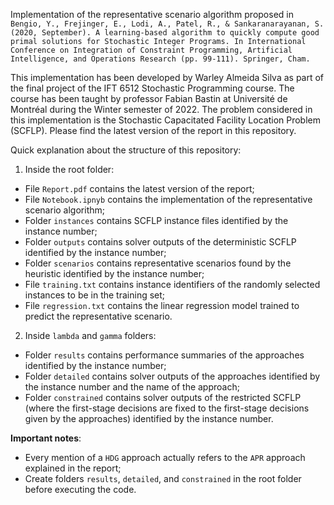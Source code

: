 Implementation of the representative scenario algorithm proposed in ``Bengio, Y., Frejinger, E., Lodi, A., Patel, R., & Sankaranarayanan, S. (2020, September). A learning-based algorithm to quickly compute good primal solutions for Stochastic Integer Programs. In International Conference on Integration of Constraint Programming, Artificial Intelligence, and Operations Research (pp. 99-111). Springer, Cham.``

This implementation has been developed by Warley Almeida Silva as part of the final project of the IFT 6512 Stochastic Programming course. The course has been taught by professor Fabian Bastin at Université de Montréal during the Winter semester of 2022. The problem considered in this implementation is the Stochastic Capacitated Facility Location Problem (SCFLP). Please find the latest version of the report in this repository.


Quick explanation about the structure of this repository:
1. Inside the root folder:
- File ``Report.pdf`` contains the latest version of the report;
- File `Notebook.ipnyb` contains the implementation of the representative scenario algorithm;
- Folder ``instances`` contains SCFLP instance files identified by the instance number;
- Folder ``outputs`` contains solver outputs of the deterministic SCFLP identified by the instance number;
- Folder ``scenarios`` contains representative scenarios found by the heuristic identified by the instance number;
- File ``training.txt`` contains instance identifiers of the randomly selected instances to be in the training set;
- File ``regression.txt`` contains the linear regression model trained to predict the representative scenario.
2. Inside ``lambda`` and ``gamma`` folders:
- Folder ``results`` contains performance summaries of the approaches identified by the instance number;
- Folder ``detailed`` contains solver outputs of the approaches identified by the instance number and the name of the approach;
- Folder ``constrained`` contains solver outputs of the restricted SCFLP (where the first-stage decisions are fixed to the first-stage decisions given by the approaches) identified by the instance number.

**Important notes**:
- Every mention of a ``HDG`` approach actually refers to the ``APR`` approach explained in the report;
- Create folders ``results``, ``detailed``, and ``constrained`` in the root folder before executing the code.